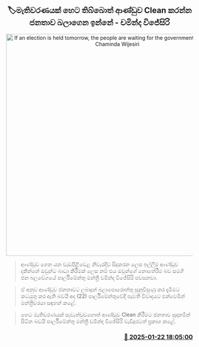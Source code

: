 <p align='center'><b><h2 align='center' title='If an election is held tomorrow, the people are waiting for the government to clean up - Chaminda Wijesiri'>🏷මැතිවරණයක් හෙට තිබ්බොත් ආණ්ඩුව Clean කරන්න ජනතාව බලාගෙන ඉන්නේ - චමින්ද විජේසිරි</h2></b></p>
<p align='center'><img src='https://helakuru.sgp1.cdn.digitaloceanspaces.com/esana/images/lib/chaminda-wijesiri-parliment-tt.jpg' width='600' alt='If an election is held tomorrow, the people are waiting for the government to clean up - Chaminda Wijesiri'></p>

> ආණ්ඩුව ගෙන යන වැඩපිළිවෙළ නිවැරදිව සිදුකරන ලෙස ඉල්ලීම ආණ්ඩුව දකින්නේ ඔවුන්ට බාධා කිරීමක් ලෙස නම් එය ඔවුන්ගේ නොතේරීම බව සමගි ජන බලවේගයේ පාර්ලිමේන්තු මන්ත්‍රී චමින්ද විජේසිරි පවසනවා.

> ඒ අනුව ආණ්ඩුව ජනතාවට ලබාදුන් බලාපොරොත්තු සුනුවිසුණු කර දැමීමට කටයුතු කර ඇති බවයි අද (22) පාර්ලිමේන්තුවේදී පැවති විවාදයට එක්වෙමින් මන්ත්‍රීවරයා සඳහන් කළේ.

> හෙට මැතිවරණයක් පැවැත්වුවහොත් ආණ්ඩුව Clean කිරීමට ජනතාව සූදානමින් සිටින බවයි පාර්ලිමේන්තු මන්ත්‍රී චමින්ද විජේසිරි වැඩිදුරටත් ප්‍රකාශ කළේ. 



<h3 align='right'><a href='https://www.helakuru.lk/esana/p/106807/'>📅 2025-01-22 18:05:00</a></h3>
